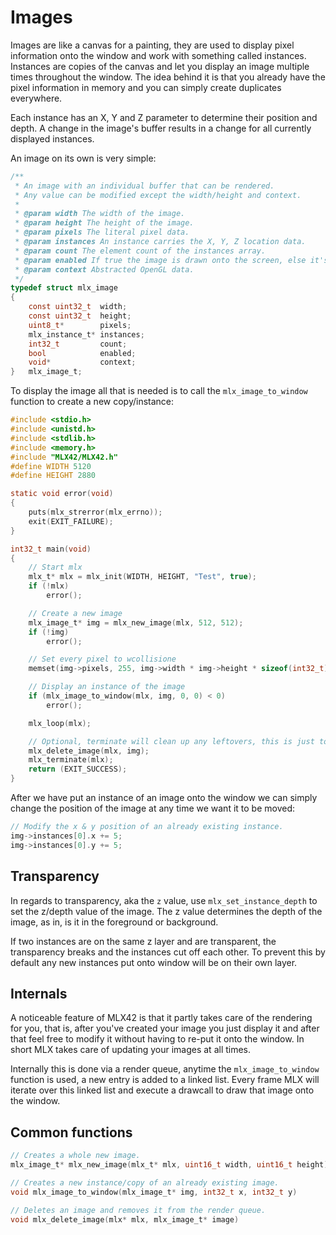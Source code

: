 <!----------------------------------------------------------------------------
Copyright @ 2021-2022 Codam Coding College. All rights reserved.
See copyright and license notice in the root project for more information.
----------------------------------------------------------------------------->

# Images

Images are like a canvas for a painting, they are used to display pixel information onto the window and work with something called instances.
Instances are copies of the canvas and let you display an image multiple times throughout the window. The idea behind it is that you already 
have the pixel information in memory and you can simply create duplicates everywhere.

Each instance has an X, Y and Z parameter to determine their position and depth.
A change in the image's buffer results in a change for all currently displayed instances.

An image on its own is very simple:
```c
/**
 * An image with an individual buffer that can be rendered.
 * Any value can be modified except the width/height and context.
 * 
 * @param width The width of the image.
 * @param height The height of the image.
 * @param pixels The literal pixel data.
 * @param instances An instance carries the X, Y, Z location data.
 * @param count The element count of the instances array.
 * @param enabled If true the image is drawn onto the screen, else it's not.
 * @param context Abstracted OpenGL data.
 */
typedef struct mlx_image
{
	const uint32_t	width;
	const uint32_t	height;
	uint8_t*		pixels;
	mlx_instance_t*	instances;
	int32_t			count;
	bool			enabled;
	void*			context;
}	mlx_image_t;
```

To display the image all that is needed is to call the `mlx_image_to_window` function to create a new copy/instance:
```c
#include <stdio.h>
#include <unistd.h>
#include <stdlib.h>
#include <memory.h>
#include "MLX42/MLX42.h"
#define WIDTH 5120
#define HEIGHT 2880

static void error(void)
{
	puts(mlx_strerror(mlx_errno));
	exit(EXIT_FAILURE);
}

int32_t	main(void)
{
	// Start mlx
	mlx_t* mlx = mlx_init(WIDTH, HEIGHT, "Test", true);
	if (!mlx)
        error();

	// Create a new image
	mlx_image_t* img = mlx_new_image(mlx, 512, 512);
	if (!img)
		error();

	// Set every pixel to wcollisione
	memset(img->pixels, 255, img->width * img->height * sizeof(int32_t));

	// Display an instance of the image
	if (mlx_image_to_window(mlx, img, 0, 0) < 0)
        error();

	mlx_loop(mlx);

	// Optional, terminate will clean up any leftovers, this is just to demonstrate.
	mlx_delete_image(mlx, img);
	mlx_terminate(mlx);
	return (EXIT_SUCCESS);
}
```

After we have put an instance of an image onto the window we can simply change the position of the image at any time
we want it to be moved:
```c
// Modify the x & y position of an already existing instance.
img->instances[0].x += 5;
img->instances[0].y += 5;
```

## Transparency
In regards to transparency, aka the `z` value, use `mlx_set_instance_depth` to set the z/depth value of the image.
The z value determines the depth of the image, as in, is it in the foreground or background.

If two instances are on the same z layer and are transparent, the transparency breaks and the instances cut off each other.
To prevent this by default any new instances put onto window will be on their own layer.

## Internals
A noticeable feature of MLX42 is that it partly takes care of the rendering for you, that is, after you've created your image you just display it 
and after that feel free to modify it without having to re-put it onto the window. In short MLX takes care of updating your images at all times.

Internally this is done via a render queue, anytime the `mlx_image_to_window` function is used, a new entry is added to a linked list.
Every frame MLX will iterate over this linked list and execute a drawcall to draw that image onto the window.

## Common functions

```c
// Creates a whole new image.
mlx_image_t* mlx_new_image(mlx_t* mlx, uint16_t width, uint16_t height)
```

```c
// Creates a new instance/copy of an already existing image.
void mlx_image_to_window(mlx_image_t* img, int32_t x, int32_t y)
```

```c
// Deletes an image and removes it from the render queue.
void mlx_delete_image(mlx* mlx, mlx_image_t* image)
```
